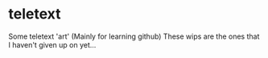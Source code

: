 # teletext
Some teletext 'art'
(Mainly for learning github)
These wips are the ones that I haven't given up on yet...
